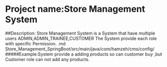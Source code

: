 # Project name:Store Management System
##Description:
Store Management System is a System that have multiple users ADMIN,ADMIN_TRAINEE,CUSTOMER
The System provide each role with specific Permission.
.md Store_Management_SpringBoot/src/main/java/com/hamzeh/cms/config/
#####Example:System provide a adding products so can customer buy ,but Customer role can not add any products.

